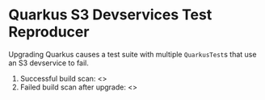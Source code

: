 # Quarkus S3 Devservices Test Reproducer

Upgrading Quarkus causes a test suite with multiple `QuarkusTest`s that use an S3 devservice to fail.


1. Successful build scan: <>
2. Failed build scan after upgrade: <>